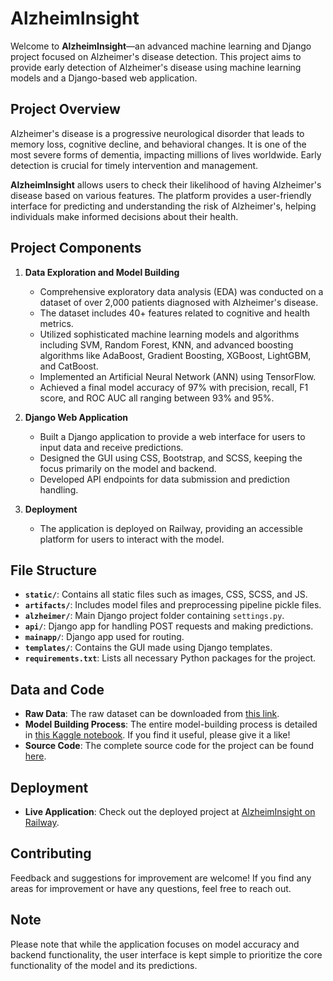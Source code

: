 # AlzheimInsight

Welcome to **AlzheimInsight**—an advanced machine learning and Django project focused on Alzheimer's disease detection. This project aims to provide early detection of Alzheimer's disease using machine learning models and a Django-based web application.

## Project Overview

Alzheimer's disease is a progressive neurological disorder that leads to memory loss, cognitive decline, and behavioral changes. It is one of the most severe forms of dementia, impacting millions of lives worldwide. Early detection is crucial for timely intervention and management.

**AlzheimInsight** allows users to check their likelihood of having Alzheimer's disease based on various features. The platform provides a user-friendly interface for predicting and understanding the risk of Alzheimer's, helping individuals make informed decisions about their health.

## Project Components

1. **Data Exploration and Model Building**
   - Comprehensive exploratory data analysis (EDA) was conducted on a dataset of over 2,000 patients diagnosed with Alzheimer's disease.
   - The dataset includes 40+ features related to cognitive and health metrics.
   - Utilized sophisticated machine learning models and algorithms including SVM, Random Forest, KNN, and advanced boosting algorithms like AdaBoost, Gradient Boosting, XGBoost, LightGBM, and CatBoost.
   - Implemented an Artificial Neural Network (ANN) using TensorFlow.
   - Achieved a final model accuracy of 97% with precision, recall, F1 score, and ROC AUC all ranging between 93% and 95%.

2. **Django Web Application**
   - Built a Django application to provide a web interface for users to input data and receive predictions.
   - Designed the GUI using CSS, Bootstrap, and SCSS, keeping the focus primarily on the model and backend.
   - Developed API endpoints for data submission and prediction handling.

3. **Deployment**
   - The application is deployed on Railway, providing an accessible platform for users to interact with the model.

## File Structure

- **`static/`**: Contains all static files such as images, CSS, SCSS, and JS.
- **`artifacts/`**: Includes model files and preprocessing pipeline pickle files.
- **`alzheimer/`**: Main Django project folder containing `settings.py`.
- **`api/`**: Django app for handling POST requests and making predictions.
- **`mainapp/`**: Django app used for routing.
- **`templates/`**: Contains the GUI made using Django templates.
- **`requirements.txt`**: Lists all necessary Python packages for the project.

## Data and Code

- **Raw Data**: The raw dataset can be downloaded from [this link](https://www.kaggle.com/datasets/rabieelkharoua/alzheimers-disease-dataset).
- **Model Building Process**: The entire model-building process is detailed in [this Kaggle notebook](https://www.kaggle.com/code/faizkhan7/alzheimer-s-disease-analysis-and-predictions). If you find it useful, please give it a like!
- **Source Code**: The complete source code for the project can be found [here](https://github.com/faizkhan77/AlzheimInsight).

## Deployment

- **Live Application**: Check out the deployed project at [AlzheimInsight on Railway](https://alzheiminsight.up.railway.app/).

## Contributing

Feedback and suggestions for improvement are welcome! If you find any areas for improvement or have any questions, feel free to reach out.

## Note

Please note that while the application focuses on model accuracy and backend functionality, the user interface is kept simple to prioritize the core functionality of the model and its predictions.
